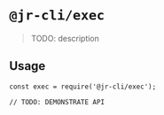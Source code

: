 # `@jr-cli/exec`

> TODO: description

## Usage

```
const exec = require('@jr-cli/exec');

// TODO: DEMONSTRATE API
```
